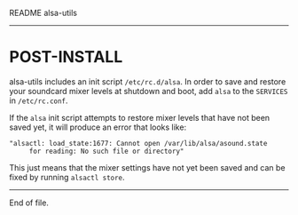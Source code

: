 README alsa-utils

---


POST-INSTALL
============

alsa-utils includes an init script `/etc/rc.d/alsa`.  In order to save and
restore your soundcard mixer levels at shutdown and boot, add `alsa` to the
`SERVICES` in `/etc/rc.conf`.

If the `alsa` init script attempts to restore mixer levels that have not been
saved yet, it will produce an error that looks like:

    "alsactl: load_state:1677: Cannot open /var/lib/alsa/asound.state
         for reading: No such file or directory"

This just means that the mixer settings have not yet been saved and can be
fixed by running `alsactl store`.


---

End of file.
